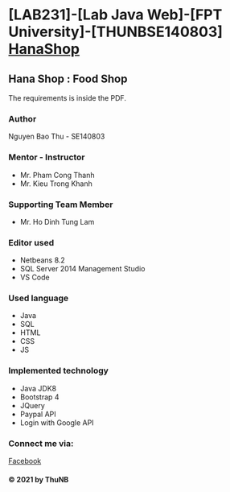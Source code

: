 # [LAB231]-[Lab Java Web]-[FPT University]-[THUNBSE140803] [HanaShop](https://github.com/nbt-here9/HanaShop.git)
## Hana Shop : Food Shop

The requirements is inside the PDF.

### Author
  Nguyen Bao Thu - SE140803

### Mentor - Instructor
* Mr. Pham Cong Thanh
* Mr. Kieu Trong Khanh

### Supporting Team Member
* Mr. Ho Dinh Tung Lam

### Editor used
* Netbeans 8.2
* SQL Server 2014 Management Studio
* VS Code

### Used language
* Java
* SQL
* HTML
* CSS
* JS

### Implemented technology
* Java JDK8
* Bootstrap 4
* JQuery
* Paypal API
* Login with Google API


### Connect me via:
[Facebook](https://facebook.com/dymi99)

#### © 2021 by ThuNB
